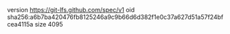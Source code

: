 version https://git-lfs.github.com/spec/v1
oid sha256:a6b7ba420476fb8125246a9c9b66d6d382f1e0c37a627d51a57f24bfcea4115a
size 4095
